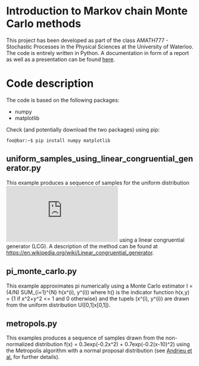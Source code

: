 # Introduction to Markov chain Monte Carlo methods
This project has been developed as part of the class AMATH777 - Stochastic Processes in the Physical Sciences at the University of Waterloo. The code is entirely written in Python. A documentation in form of a report as well as a presentation can be found [here](https://github.com/timudk/introduction_to_mcmc/tree/master/documentation).

# Code description
The code is based on the following packages:
* numpy 
* matplotlib

Check (and potentially download the two packages) using pip:
```console
foo@bar:~$ pip install numpy matplotlib
```

## uniform_samples_using_linear_congruential_generator.py
This example produces a sequence of samples for the uniform distribution ![A](http://latex.codecogs.com/gif.latex?U%28%5B0%2C%201%5D%5D%29) using a linear congruential generator (LCG). A description of the method can be found at https://en.wikipedia.org/wiki/Linear_congruential_generator.

## pi_monte_carlo.py
This example approximates pi numerically using a Monte Carlo estimator I = (4/N) SUM_{i=1}^{N} h(x^(i), y^(i)) where h() is the indicator function h(x,y) = {1 if x^2+y^2 <= 1 and 0 otherwise} and the tupels (x^(i), y^(i)) are drawn from the uniform distribution U([0,1]x[0,1]).

## metropols.py
This examples produces a sequence of samples drawn from the non-normalized distribution f(x) = 0.3exp(-0.2x^2) + 0.7exp(-0.2(x-10)^2) using the Metropolis algorithm with a normal proposal distribution (see [Andrieu et al.](http://www.cs.ubc.ca/~arnaud/andrieu_defreitas_doucet_jordan_intromontecarlomachinelearning.pdf) for further details).

